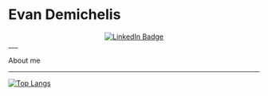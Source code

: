 <h1>Evan Demichelis</h1>
<div align="center">
 <a href="[https://www.linkedin.com/in/clement-fossorier](https://www.linkedin.com/in/evan-demichelis-514369296/)"><img src="https://img.shields.io/badge/LinkedIn-blue?style=for-the-badge&logo=linkedin&logoColor=white" alt="LinkedIn Badge"></a>
</div>
___

About me
___

[![Top Langs](https://github-readme-stats.vercel.app/api/top-langs/?username=evandemichelis&layout=compact)](https://github.com/anuraghazra/github-readme-stats)
